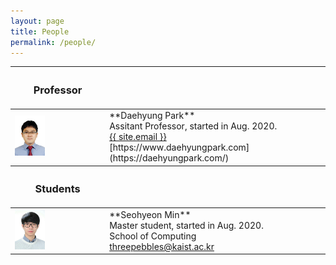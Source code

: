 ```yaml
---
layout: page
title: People
permalink: /people/
---
```


<table>
<colgroup>
<col width="30%" />
<col width="70%" />
</colgroup>
<thead>
<tr class="header">
<th><h3>Professor</h3></th>
<th></th>
</tr>
</thead>
<tbody>
<tr>
<td markdown="span">
    <a href="/assets/people/daehyung_park.jpg" data-lightbox="Daehyung Park" >
      <img style="width: 35%" src="/assets/people/daehyung_park.jpg">
      </a>
</td>
<td markdown="span">
    **Daehyung Park**<br>
    Assitant Professor, started in Aug. 2020. <br>
    <a href="mailto:{{ site.email}}">
       <i class="fa fa-envelope-o"></i>
       <span class="username">{{ site.email }}</span>
    </a>
    <br>
    [https://www.daehyungpark.com](https://daehyungpark.com/)
</td>
<!--td markdown="span">Some descriptive text. This is a markdown link to [Google](http://google.com). Or see [some link][mydoc_tags].</td-->
</tr>
</tbody>

<thead>
<tr class="header">
<th><h3>Students</h3></th>
<th></th>
</tr>
</thead>
<tbody>
<tr>
<td markdown="span">
    <a href="/assets/people/seohyeon_min.jpg" data-lightbox="Seohyeon Min" >
      <img style="width: 35%" src="/assets/people/seohyeon_min.jpg">
      </a>
</td>
<td markdown="span">
    **Seohyeon Min**<br>
    Master student, started in Aug. 2020. <br>
    School of Computing <br>
    <a href="mailto:threepebbles@kaist.ac.kr">
       <i class="fa fa-envelope-o"></i>
       <span class="username">threepebbles@kaist.ac.kr</span>
    </a>
    <br>
</td>

<!--td markdown="span">Some descriptive text. This is a markdown link to [Google](http://google.com). Or see [some link][mydoc_tags].</td-->
</tr>
</tbody>

</table>

